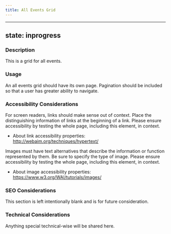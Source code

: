 ```yaml
---
title: All Events Grid
---
```


---
state: inprogress
---

### Description
This is a grid for all events.

### Usage
An all events grid should have its own page. Pagination should be included so that a user has greater ability to navigate.

### Accessibility Considerations
For screen readers, links should make sense out of context. Place the distinguishing information of links at the beginning of a link. Please ensure accessibility by testing the whole page, including this element, in context.

* About link accessibility properties: http://webaim.org/techniques/hypertext/

Images must have text alternatives that describe the information or function represented by them. Be sure to specify the type of image. Please ensure accessibility by testing the whole page, including this element, in context.

* About image accessibility properties: https://www.w3.org/WAI/tutorials/images/

### SEO Considerations
This section is left intentionally blank and is for future consideration.

### Technical Considerations
Anything special technical-wise will be shared here.

